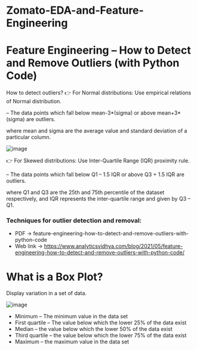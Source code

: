 # Zomato-EDA-and-Feature-Engineering

# Feature Engineering – How to Detect and Remove Outliers (with Python Code)
How to detect outliers?
👉 For Normal distributions: Use empirical relations of Normal distribution.

– The data points which fall below mean-3*(sigma) or above mean+3*(sigma) are outliers.

where mean and sigma are the average value and standard deviation of a particular column.

![image](https://user-images.githubusercontent.com/108605935/207641597-1dbbf8ef-d517-4dd2-94c5-5861e21ff85a.png)

👉 For Skewed distributions: Use Inter-Quartile Range (IQR) proximity rule.

– The data points which fall below Q1 – 1.5 IQR or above Q3 + 1.5 IQR are outliers.

where Q1 and Q3 are the 25th and 75th percentile of the dataset respectively, and IQR represents the inter-quartile range and given by Q3 – Q1.

### Techniques for outlier detection and removal:
* PDF -> feature-engineering-how-to-detect-and-remove-outliers-with-python-code
* Web link -> https://www.analyticsvidhya.com/blog/2021/05/feature-engineering-how-to-detect-and-remove-outliers-with-python-code/


# What is a Box Plot?
 Display variation in a set of data.

![image](https://user-images.githubusercontent.com/108605935/207808262-e84a6482-aaf3-4895-8a36-68e22ab2073c.png)

* Minimum – The minimum value in the data set
* First quartile – The value below which the lower 25% of the data exist
* Median – the value below which the lower 50% of the data exist
* Third quartile – the value below which the lower 75% of the data exist
* Maximum – the maximum value in the data set
 
